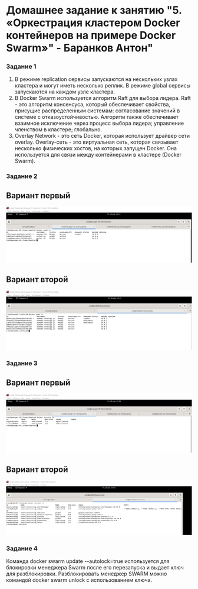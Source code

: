 # Домашнее задание к занятию "5. «Оркестрация кластером Docker контейнеров на примере Docker Swarm»" - Баранков Антон"

### Задание 1
1. В режиме replication сервисы запускаются на нескольких узлах кластера и могут иметь несколько реплик. В режиме global сервисы запускаются на каждом узле кластера.  
2. В Docker Swarm используется алгоритм Raft для выбора лидера. Raft - это алгоритм консенсуса, который обеспечивает свойства, присущие распределенным системам: согласование значений в системе с отказоустойчивостью. Алгоритм также обеспечивает взаимное исключение через процесс выбора лидера; управление членством в кластере; глобально.  
3. Overlay Network - это сеть Docker, которая использует драйвер сети overlay. Overlay-сеть - это виртуальная сеть, которая связывает несколько физических хостов, на которых запущен Docker. Она используется для связи между контейнерами в кластере (Docker Swarm).  

### Задание 2

## Вариант первый

![Скриншот](img/1.jpg)

## Вариант второй

![Скриншот](img/3.jpg)

### Задание 3

## Вариант первый

![Скриншот](img/2.jpg)

## Вариант второй

![Скриншот](img/4.jpg)

### Задание 4

Команда docker swarm update --autolock=true используется для блокировки менеджера Swarm после его перезапуска и выдает ключ для разблокировки. Разблокировать менеджер SWARM можно командой docker swarm unlock с использованием ключа.
